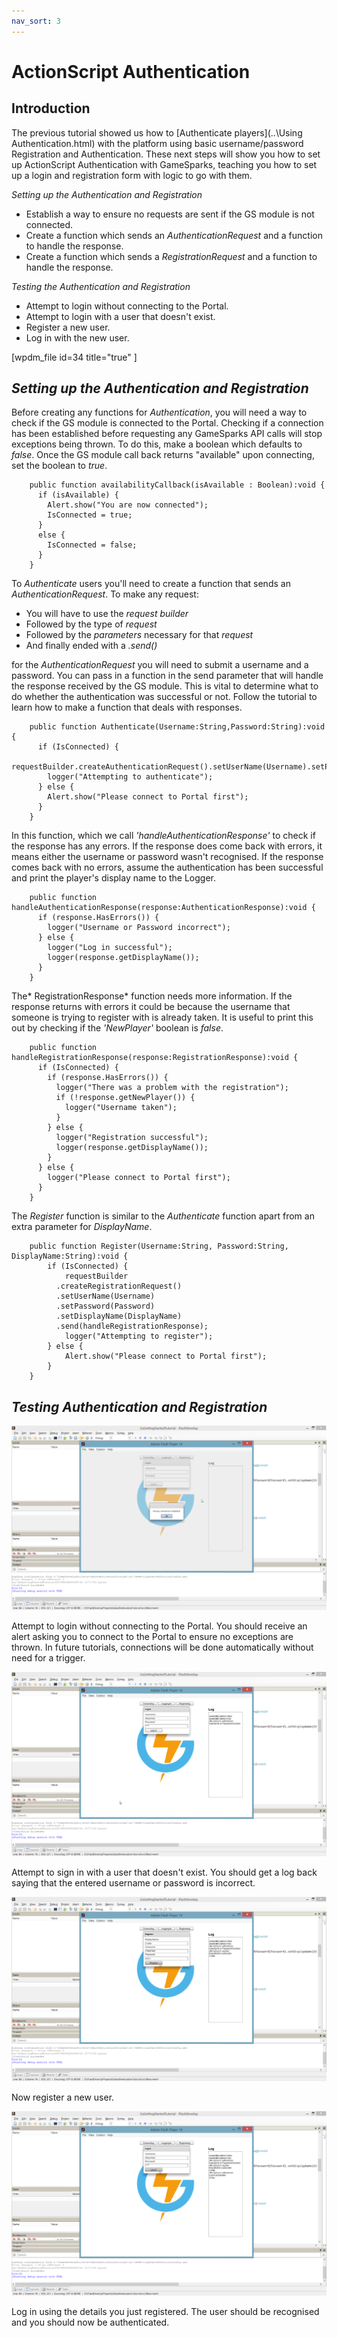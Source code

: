 ```yaml
---
nav_sort: 3
---
```


# ActionScript Authentication

## Introduction

The previous tutorial showed us how to [Authenticate players](..\Using Authentication.html) with the platform using basic username/password Registration and Authentication. These next steps will show you how to set up ActionScript Authentication with GameSparks, teaching you how to set up a login and registration form with logic to go with them.

*Setting up the Authentication and Registration*

  * Establish a way to ensure no requests are sent if the GS module is not connected.
  * Create a function which sends an *AuthenticationRequest* and a function to handle the response.
  * Create a function which sends a *RegistrationRequest* and a function to handle the response.

*Testing the Authentication and Registration*

  * Attempt to login without connecting to the Portal.
  * Attempt to login with a user that doesn't exist.
  * Register a new user.
  * Log in with the new user.

[wpdm_file id=34 title="true" ]

## *Setting up the Authentication and Registration*

Before creating any functions for *Authentication*, you will need a way to check if the GS module is connected to the Portal. Checking if a connection has been established before requesting any GameSparks API calls will stop exceptions being thrown. To do this, make a boolean which defaults to *false*. Once the GS module call back returns "available" upon connecting, set the boolean to *true*.

```
    public function availabilityCallback(isAvailable : Boolean):void {
      if (isAvailable) {
        Alert.show("You are now connected");
        IsConnected = true;
      }					
      else {
        IsConnected = false;
      }
    }
```

To *Authenticate* users you'll need to create a function that sends an *AuthenticationRequest*. To make any request:

  * You will have to use the *request builder*
  * Followed by the type of *request*
  * Followed by the *parameters* necessary for that *request*
  * And finally ended with a *.send()*

for the *AuthenticationRequest* you will need to submit a username and a password. You can pass in a function in the send parameter that will handle the response received by the GS module. This is vital to determine what to do whether the authentication was successful or not. Follow the tutorial to learn how to make a function that deals with responses.

```
    public function Authenticate(Username:String,Password:String):void {
      if (IsConnected) {
        requestBuilder.createAuthenticationRequest().setUserName(Username).setPassword(Password).send(handleAuthenticationResponse);
        logger("Attempting to authenticate");
      } else {
        Alert.show("Please connect to Portal first");
      }
    }
```

In this function, which we call *'handleAuthenticationResponse'* to check if the response has any errors. If the response does come back with errors, it means either the username or password wasn't recognised. If the response comes back with no errors, assume the authentication has been successful and print the player's display name to the Logger.

```
    public function handleAuthenticationResponse(response:AuthenticationResponse):void {
      if (response.HasErrors()) {
        logger("Username or Password incorrect");
      } else {
        logger("Log in successful");
        logger(response.getDisplayName());
      }
    }
```

The* RegistrationResponse* function needs more information. If the response returns with errors it could be because the username that someone is trying to register with is already taken. It is useful to print this out by checking if the _'NewPlayer'_ boolean is *false*.

```
    public function handleRegistrationResponse(response:RegistrationResponse):void {
      if (IsConnected) {
        if (response.HasErrors()) {
          logger("There was a problem with the registration");
          if (!response.getNewPlayer()) {
            logger("Username taken");
          }
        } else {
          logger("Registration successful");
          logger(response.getDisplayName());
        }
      } else {
        logger("Please connect to Portal first");
      }
    }
```

The *Register* function is similar to the *Authenticate* function apart from an extra parameter for *DisplayName*.

```
    public function Register(Username:String, Password:String, DisplayName:String):void {
    	if (IsConnected) {
    		requestBuilder
          .createRegistrationRequest()
          .setUserName(Username)
          .setPassword(Password)
          .setDisplayName(DisplayName)
          .send(handleRegistrationResponse);
    		logger("Attempting to register");
    	} else {
    		Alert.show("Please connect to Portal first");
    	}
    }
```

## *Testing Authentication and Registration*

![l](img\AS\1.png)

Attempt to login without connecting to the Portal. You should receive an alert asking you to connect to the Portal to ensure no exceptions are thrown. In future tutorials, connections will be done automatically without need for a trigger.

![l](img\AS\2.png)

Attempt to sign in with a user that doesn't exist. You should get a log back saying that the entered username or password is incorrect.

![l](img\AS\3.png)

Now register a new user.

![l](img\AS\4.png)

Log in using the details you just registered. The user should be recognised and you should now be authenticated.
